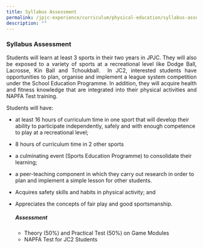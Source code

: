 ```yaml
---
title: Syllabus Assessment
permalink: /jpjc-experience/curriculum/physical-education/syllabus-assessment/
description: ""
---
```

### **Syllabus Assessment**
<p align=justify>
Students will learn at least 3 sports in their two years in JPJC. They will also be exposed to a variety of sports at a recreational level like Dodge Ball, Lacrosse, Kin Ball and Tchoukball.  In JC2, interested students have opportunities to plan, organise and implement a league system competition under the School Education Programme. In addition, they will acquire health and fitness knowledge that are integrated into their physical activities and NAPFA Test training.
</p>

Students will have:
<ul>
	<p align=justify><li>at least 16 hours of curriculum time in one sport that will develop their ability to participate independently, safely and with enough competence to play at a recreational level;</li>
	<p align=justify><li>8 hours of curriculum time in 2 other sports</li>
	<p align=justify><li>a culminating event (Sports Education Programme) to consolidate their learning;</li>
	<p align=justify><li>a peer-teaching component in which they carry out research in order to plan and implement a simple lesson for other students.</li></p>
	<p align=justify><li>Acquires safety skills and habits in physical activity; and</li>
	<p align=justify><li>Appreciates the concepts of fair play and good sportsmanship.</li></p>

##### **Assessment**
<ul>
	<li>Theory (50%) and Practical Test (50%) on Game Modules</li>
	<li>NAPFA Test for JC2 Students</li>